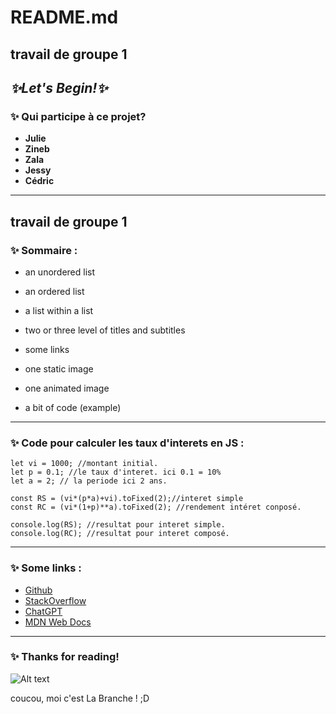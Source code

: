 
# **README.md**

## travail de groupe 1
## *✨Let's Begin!✨*

### ✨ **Qui participe à ce projet?**

* **Julie**
* **Zineb**
* **Zala**
* **Jessy**
* **Cédric**
---  
## travail de groupe 1

### ✨ **Sommaire :**
* an unordered list

* an ordered list

* a list within a list

* two or three level of titles and subtitles

* some links

* one static image

* one animated image

* a bit of code (example)
---  







### ✨ **Code pour calculer les taux d'interets en JS :**
    let vi = 1000; //montant initial.  
    let p = 0.1; //le taux d'interet. ici 0.1 = 10%  
    let a = 2; // la periode ici 2 ans.  

    const RS = (vi*(p*a)+vi).toFixed(2);//interet simple  
    const RC = (vi*(1+p)**a).toFixed(2); //rendement intéret conposé.  

    console.log(RS); //resultat pour interet simple.  
    console.log(RC); //resultat pour interet composé.  
---  




























### ✨ **Some links :**

* [Github](https://github.com/ "Plateforme d'hébergement et de gestion de développement de logiciels")
* [StackOverflow](https://StackOverflow.com/ "Aide & FAQ Developpement")
* [ChatGPT](https://chat.openai.com/ "Itéligence artificiel Chatbot")
* [MDN Web Docs](https://developer.mozilla.org/fr/ "dépôt de documentation et une ressource d'apprentissage pour les développeurs web")
---  






### ✨ **Thanks for reading!**
![Alt text](https://github.com/julie1030/README.md/blob/29d77fd56cdb3530d82cbd43a611a4cc9c0ff969/giphy%20(1).gif)



coucou, moi c'est La Branche ! ;D
